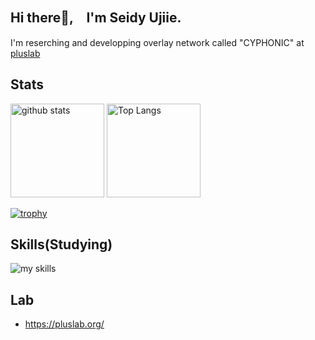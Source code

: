 ## Hi there👋,　I'm Seidy Ujiie.
I'm reserching and developping overlay network called "CYPHONIC" at <a href="https://pluslab.org/">pluslab</a>

## Stats
<p align="left"> 
  <img alt="github stats" height="150px" src="https://github-readme-stats.vercel.app/api?username=Seidy-u&count_private=true&show_icons=true&show_icons=true&theme=onedark" />
  <img alt="Top Langs" height="150px" src="https://github-readme-stats.vercel.app/api/top-langs/?username=Seidy-u&layout=compact&count_private=true&show_icons=true&theme=onedark" />
</p>

[![trophy](https://github-profile-trophy.vercel.app/?username=Seidy-u&theme=onedark&column=7
)](https://github.com/ryo-ma/github-profile-trophy)

## Skills(Studying)
<img alt="my skills" src="https://skillicons.dev/icons?theme=light&perline=8&i=c,cpp,java,python,go,html,js,react,docker,k8s" />

## Lab
- https://pluslab.org/


